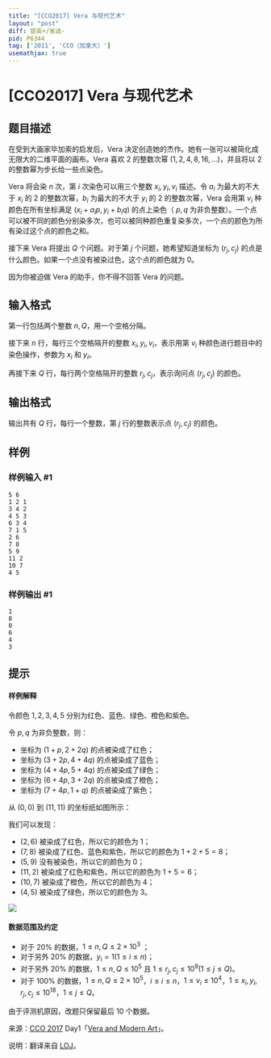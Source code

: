 ```yaml
---
title: "[CCO2017] Vera 与现代艺术"
layout: "post"
diff: 提高+/省选-
pid: P6344
tag: ['2011', 'CCO（加拿大）']
usemathjax: true
---
```


# [CCO2017] Vera 与现代艺术
## 题目描述

在受到大画家毕加索的启发后，Vera 决定创造她的杰作。她有一张可以被简化成无限大的二维平面的画布。Vera 喜欢 $2$ 的整数次幂 $(1,2,4,8,16,...)$，并且将以 $2$ 的整数幂为步长给一些点染色。

Vera 将会染 $n$ 次，第 $i$ 次染色可以用三个整数 $x_i,y_i,v_i$ 描述。令 $a_i$ 为最大的不大于 $x_i$ 的 $2$ 的整数次幂，$b_i$ 为最大的不大于 $y_i$ 的 $2$ 的整数次幂，Vera 会用第 $v_i$ 种颜色在所有坐标满足 $(x_i+a_ip,y_i+b_iq)$ 的点上染色（ $p,q$ 为非负整数）。一个点可以被不同的颜色分别染多次，也可以被同种颜色重复染多次，一个点的颜色为所有染过这个点的颜色之和。

接下来 Vera 将提出 $Q$ 个问题。对于第 $j$ 个问题，她希望知道坐标为 $(r_j,c_j)$ 的点是什么颜色。如果一个点没有被染过色，这个点的颜色就为 $0$。

因为你被迫做 Vera 的助手，你不得不回答 Vera 的问题。
## 输入格式

第一行包括两个整数 $n,Q$，用一个空格分隔。

接下来 $n$ 行，每行三个空格隔开的整数 $x_i,y_i,v_i$，表示用第 $v_i$ 种颜色进行题目中的染色操作，参数为 $x_i$ 和 $y_i$。

再接下来 $Q$ 行，每行两个空格隔开的整数 $r_j,c_j$，表示询问点 $(r_j,c_j)$ 的颜色。
## 输出格式

输出共有 $Q$ 行，每行一个整数，第 $j$ 行的整数表示点 $(r_j,c_j)$ 的颜色。
## 样例

### 样例输入 #1
```
5 6
1 2 1
3 4 2
4 5 3
6 3 4
7 1 5
2 6
7 8
5 9
11 2
10 7
4 5
```
### 样例输出 #1
```
1
8
0
6
4
3
```
## 提示

#### 样例解释

令颜色 $1,2,3,4,5$ 分别为红色、蓝色、绿色、橙色和紫色。

令 $p,q$ 为非负整数，则：

- 坐标为 $(1+p,2+2q)$ 的点被染成了红色；
- 坐标为 $(3+2p,4+4q)$ 的点被染成了蓝色；
- 坐标为 $(4+4p,5+4q)$ 的点被染成了绿色；
- 坐标为 $(6+4p,3+2q)$ 的点被染成了橙色；
- 坐标为 $(7+4p,1+q)$ 的点被染成了紫色；

从 $(0,0)$ 到 $(11,11)$ 的坐标纸如图所示：

我们可以发现：

- $(2,6)$ 被染成了红色，所以它的颜色为 $1$；
- $(7,8)$ 被染成了红色、蓝色和紫色，所以它的颜色为 $1+2+5=8$；
- $(5,9)$ 没有被染色，所以它的颜色为 $0$；
- $(11,2)$ 被染成了红色和紫色，所以它的颜色为 $1+5=6$；
- $(10,7)$ 被染成了橙色，所以它的颜色为 $4$；
- $(4,5)$ 被染成了绿色，所以它的颜色为 $3$。

![](https://cdn.luogu.com.cn/upload/image_hosting/ywspihws.png)

#### 数据范围及约定

- 对于 $20\%$ 的数据，$1 \le n,Q \le 2 \times 10^3$ ；
- 对于另外 $20\%$ 的数据，$y_i = 1(1 \le i \le n)$；
- 对于另外 $20\%$ 的数据，$1 \le n,Q \le 10^5$ 且 $1 \le r_j,c_j \le 10^9(1 \le j \le Q)$。
- 对于 $100\%$ 的数据，$1 \le n,Q \le 2 \times 10^5$，$i \le i \le n$，$1 \le v_i \le 10^4$，$1 \le x_i,y_i,r_j,c_j  \le 10^{18}$，$1 \le j \le Q$。

由于评测机原因，改题只保留最后 $10$ 个数据。

来源：[CCO 2017](https://cemc.math.uwaterloo.ca/contests/computing/2017/index.html) Day1「[Vera and Modern Art](https://cemc.math.uwaterloo.ca/contests/computing/2017/stage%202/day1.pdf)」。

说明：翻译来自 [LOJ](https://loj.ac/problem/2752)。
